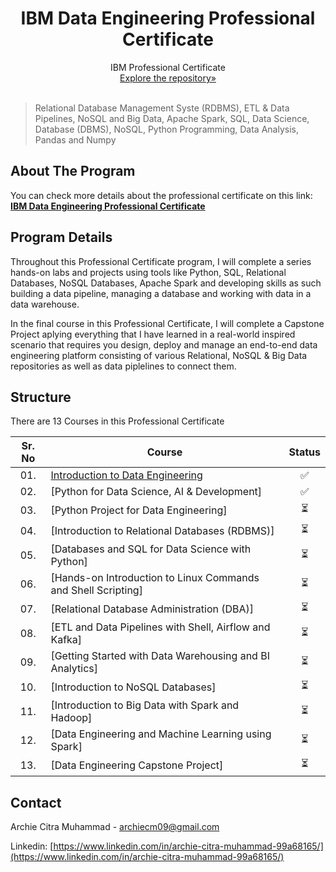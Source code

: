 <p align="center">
 </a>
 <h1 align="center">IBM Data Engineering Professional Certificate</h1>
 <p align="center">
  IBM Professional Certificate
  <br />
  <a href=https://github.com/archie-cm/Data_Engineering_Course>Explore the repository»</strong></a>
  <br />
  <br />
 </p>

</p>

> Relational Database Management Syste (RDBMS), ETL & Data Pipelines, NoSQL and Big Data, Apache Spark, SQL, Data Science, Database (DBMS), NoSQL, Python Programming, Data Analysis, Pandas and Numpy

<!-- ABOUT THE PROJECT -->

## About The Program

You can check more details about the professional certificate on this link: <a href=https://www.coursera.org/professional-certificates/ibm-data-engineer><strong>IBM Data Engineering Professional Certificate</strong></a>

## **Program Details**

Throughout this Professional Certificate program, I will complete a series hands-on labs and projects using tools like Python, SQL, Relational Databases, NoSQL Databases, Apache Spark and developing skills as such building a data pipeline, managing a database and working with data in a data warehouse.

In the final course in this Professional Certificate, I will complete a Capstone Project aplying everything that I have learned in a real-world inspired scenario that requires you design, deploy and manage an end-to-end data engineering platform consisting of various Relational, NoSQL & Big Data repositories as well as data piplelines to connect them.

## **Structure**

There are 13 Courses in this Professional Certificate

| Sr. No | Course                                                               |Status|
|:------:|----------------------------------------------------------------------------|:--:|
| 01.     | [Introduction to Data Engineering](./Introduction%20to%20Data%20Engineering)|✅|
| 02.     | [Python for Data Science, AI & Development]|✅| 
| 03.     | [Python Project for Data Engineering]|⏳|
| 04.     | [Introduction to Relational Databases (RDBMS)]|⏳|
| 05.     | [Databases and SQL for Data Science with Python]|⏳| 
| 06.     | [Hands-on Introduction to Linux Commands and Shell Scripting]|⏳|
| 07.     | [Relational Database Administration (DBA)]|⏳|
| 08.     | [ETL and Data Pipelines with Shell, Airflow and Kafka]|⏳|
| 09.     | [Getting Started with Data Warehousing and BI Analytics]|⏳|
| 10.     | [Introduction to NoSQL Databases]|⏳|
| 11.     | [Introduction to Big Data with Spark and Hadoop]|⏳|
| 12.     | [Data Engineering and Machine Learning using Spark]|⏳|
| 13.     | [Data Engineering Capstone Project]|⏳|

<!-- CONTACT -->

## **Contact**

Archie Citra Muhammad - archiecm09@gmail.com

Linkedin: [https://www.linkedin.com/in/archie-citra-muhammad-99a68165/](https://www.linkedin.com/in/archie-citra-muhammad-99a68165/)
